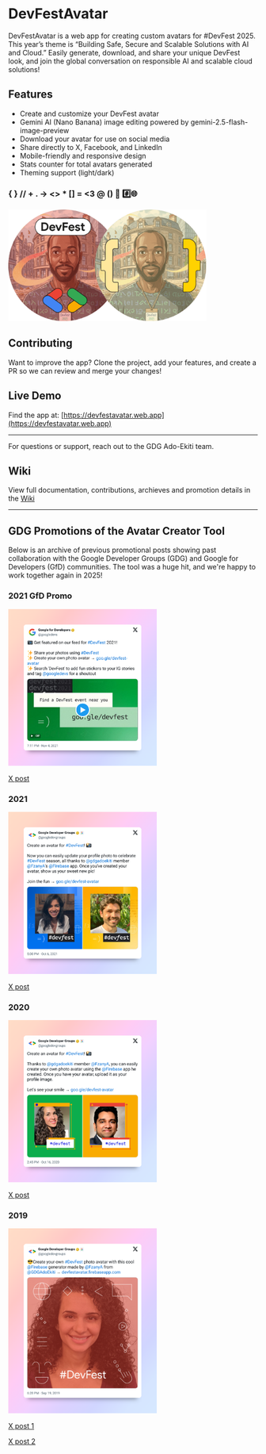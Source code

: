 # DevFestAvatar

DevFestAvatar is a web app for creating custom avatars for #DevFest 2025. This year’s theme is “Building Safe, Secure and Scalable Solutions with AI and Cloud.” Easily generate, download, and share your unique DevFest look, and join the global conversation on responsible AI and scalable cloud solutions!

## Features
- Create and customize your DevFest avatar
- Gemini AI (Nano Banana) image editing powered by gemini-2.5-flash-image-preview
- Download your avatar for use on social media
- Share directly to X, Facebook, and LinkedIn
- Mobile-friendly and responsive design
- Stats counter for total avatars generated
- Theming support (light/dark)

### { } // + . -> <> * [] = <3 @ () 🌟 #️⃣🌐
<img src="public/images/icons/logos/wide.png" width="400" alt="DevFestAvatar Logo">

## Contributing
Want to improve the app? Clone the project, add your features, and create a PR so we can review and merge your changes!

## Live Demo
Find the app at: [https://devfestavatar.web.app](https://devfestavatar.web.app)


---
For questions or support, reach out to the GDG Ado-Ekiti team.

## Wiki
View full documentation, contributions, archieves and promotion details in the [Wiki](https://github.com/olorunfemidavis/DevFestAvatar/wiki)

---
## GDG Promotions of the Avatar Creator Tool
Below is an archive of previous promotional posts showing past collaboration with the Google Developer Groups (GDG) and Google for Developers (GfD) communities. The tool was a huge hit, and we're happy to work together again in 2025!

 ### 2021 GfD Promo 
 <img src="extras/images/2021_featured.png" width="300" alt="GfD 2021 Promo"> 

 [X post](https://x.com/googledevs/status/1456338241062416392) 

 ### 2021 
 <img src="extras/images/2021.png" width="300" alt="GDG 2021 Promo"> 

 [X post](https://x.com/googledevgroups/status/1445780953473843200) 

 ### 2020
 <img src="extras/images/2020.png" width="300" alt="GDG 2020 Promo">

 [X post](https://x.com/googledevgroups/status/1317099289827549189) 

 ### 2019 

 <img src="extras/images/2019.png" width="300" alt="GDG 2019 Promo">

 [X post 1](https://x.com/googledevgroups/status/1174737006691311619) 

 [X post 2](https://x.com/googledevgroups/status/1174737006691311619) 
